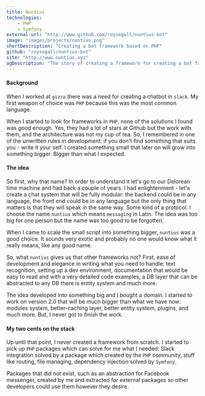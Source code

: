 ```yaml
---
title: Nuntius
technologies:
    - PHP
    - Symfony
external-url: "http://www.github.com/roysegall/nuntius-bot"
image: "images/projects/nuntius.png"
shortDescription: "Creating a bot framework based on PHP"
github: "roysegall/nuntius-bot"
site: "http://www.nuntius.xyz"
ogDescription: "The story of creating a framework for creating a bot framework in PHP"
---
```


#### Background
When I worked at `gizra` there was a need for creating a chatbot in `slack`. My first weapon of choice was `PHP` 
because this was the most common language.

When I started to look for frameworks in `PHP`, none of the solutions I found was good enough. Yes, they had a lot of 
stars at Github but the work with them, and the architecture was not my cup of tea. So, I remembered in one of the 
unwritten rules in development: if you don't find something that suits you - write it your self. I created something 
small that later on will grow into something bigger. Bigger than what I expected.

#### The idea
So first, why that name? In order to understand it let's go to our Delorean time machine and had back a couple of years. 
I had enlightenment - let's create a chat system that will be fully modular: the backend could be in any language, 
the front end could be in any language but the only thing that matters is that they will speak in the same way. Some 
kind of a protocol. I choose the name `nuntius` which means `messaging` in Latin. The idea was too big for one person 
but the name was too good to be forgotten.

When I came to scale the small script into something bigger, `nuntius` was a good choice. It sounds very exotic and 
probably no one would know what it really means, like any good name.

So, what `nuntius` gives us that other frameworks not? First, ease of development and elegance in writing what you
need to handle: text recognition, setting up a dev environment, documentation that would be easy to read and with a very 
detailed code examples, a DB layer that can be abstracted to any DB there is entity system and much more.

The idea developed into something big and I bought a domain. I started to work on version 2.0 that will be much bigger
than what we have now: modules system, better-caching layer, better entity system, plugins, and much more. But, I never
got to finish the work. 

#### My two cents on the stack
Up until that point, I never created a framework from scratch. I started to pick up `PHP` packages which can solve for 
me what I needed: Slack integration solved by a package which created by the `PHP` community, stuff like routing, file 
managing, dependency injection solved by `Symfony`.

Packages that did not exist, such as an abstraction for Facebook messenger, created by me and extracted for external
packages so other developers could use them however they desire.
